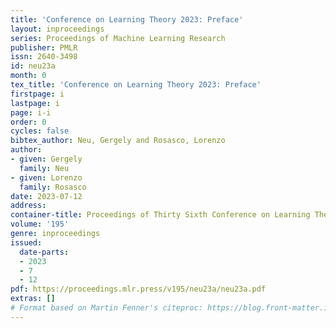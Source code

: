 ```yaml
---
title: 'Conference on Learning Theory 2023: Preface'
layout: inproceedings
series: Proceedings of Machine Learning Research
publisher: PMLR
issn: 2640-3498
id: neu23a
month: 0
tex_title: 'Conference on Learning Theory 2023: Preface'
firstpage: i
lastpage: i
page: i-i
order: 0
cycles: false
bibtex_author: Neu, Gergely and Rosasco, Lorenzo
author:
- given: Gergely
  family: Neu
- given: Lorenzo
  family: Rosasco
date: 2023-07-12
address: 
container-title: Proceedings of Thirty Sixth Conference on Learning Theory
volume: '195'
genre: inproceedings
issued:
  date-parts:
  - 2023
  - 7
  - 12
pdf: https://proceedings.mlr.press/v195/neu23a/neu23a.pdf
extras: []
# Format based on Martin Fenner's citeproc: https://blog.front-matter.io/posts/citeproc-yaml-for-bibliographies/
---
```

